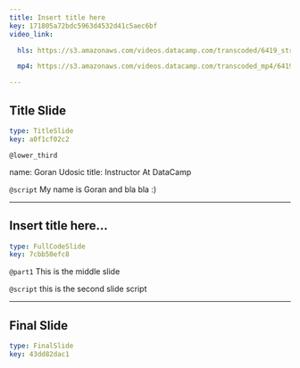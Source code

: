 ```yaml
---
title: Insert title here
key: 171805a72bdc5963d4532d41c5aec6bf
video_link:

  hls: https://s3.amazonaws.com/videos.datacamp.com/transcoded/6419_structural_equation_modeling_with_lavaan/v1/hls-6419_ch1_3.master.m3u8

  mp4: https://s3.amazonaws.com/videos.datacamp.com/transcoded_mp4/6419_structural_equation_modeling_with_lavaan/v1/6419_ch1_3.mp4

---
```

## Title Slide

```yaml
type: TitleSlide
key: a0f1cf02c2
```





`@lower_third`

name: Goran Udosic
title: Instructor At DataCamp


`@script`
My name is Goran and bla bla :)



---
## Insert title here...

```yaml
type: FullCodeSlide
key: 7cbb50efc8
```

`@part1`
This is the middle slide





`@script`
this is the second slide script



---
## Final Slide

```yaml
type: FinalSlide
key: 43dd82dac1
```








